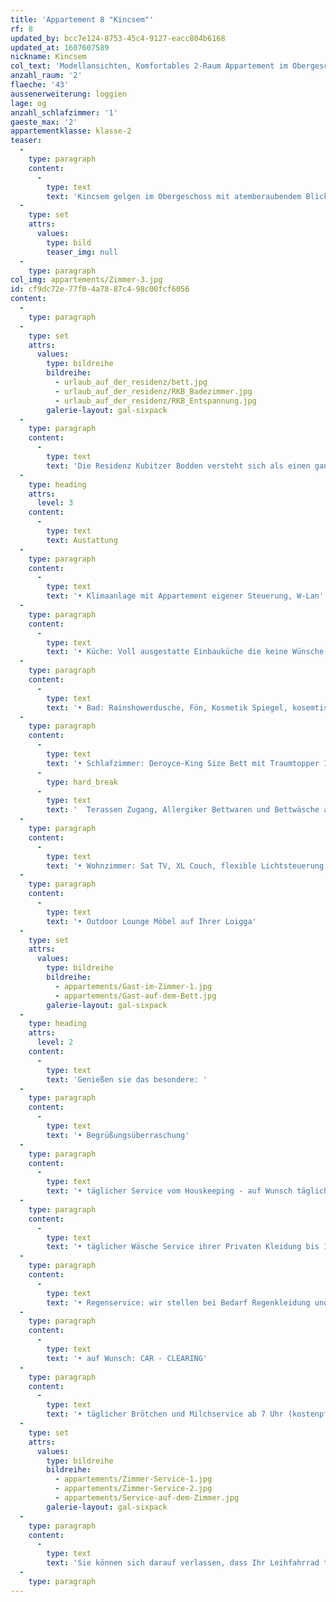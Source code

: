 ```yaml
---
title: 'Appartement 8 "Kincsem"'
rf: 8
updated_by: bcc7e124-8753-45c4-9127-eacc804b6168
updated_at: 1607607589
nickname: Kincsem
col_text: 'Modellansichten, Komfortables 2-Raum Appartement im Obergeschoss mit zweifacher Loggia'
anzahl_raum: '2'
flaeche: '43'
aussenerweiterung: loggien
lage: og
anzahl_schlafzimmer: '1'
gaeste_max: '2'
appartementklasse: klasse-2
teaser:
  -
    type: paragraph
    content:
      -
        type: text
        text: 'Kincsem gelgen im Obergeschoss mit atemberaubendem Blick über die Poollandschaft zum Wasser.'
  -
    type: set
    attrs:
      values:
        type: bild
        teaser_img: null
  -
    type: paragraph
col_img: appartements/Zimmer-3.jpg
id: cf9dc72e-77f0-4a78-87c4-98c00fcf6056
content:
  -
    type: paragraph
  -
    type: set
    attrs:
      values:
        type: bildreihe
        bildreihe:
          - urlaub_auf_der_residenz/bett.jpg
          - urlaub_auf_der_residenz/RKB_Badezimmer.jpg
          - urlaub_auf_der_residenz/RKB_Entspannung.jpg
        galerie-layout: gal-sixpack
  -
    type: paragraph
    content:
      -
        type: text
        text: 'Die Residenz Kubitzer Bodden versteht sich als einen ganzheitliche Erholungs- und Erlebnisraum, bei dem Sie im Mittelpunkt stehen.'
  -
    type: heading
    attrs:
      level: 3
    content:
      -
        type: text
        text: Austattung
  -
    type: paragraph
    content:
      -
        type: text
        text: '• Klimaanlage mit Appartement eigener Steuerung, W-Lan'
  -
    type: paragraph
    content:
      -
        type: text
        text: '• Küche: Voll ausgestatte Einbauküche die keine Wünsche offen lässt'
  -
    type: paragraph
    content:
      -
        type: text
        text: '• Bad: Rainshowerdusche, Fön, Kosmetik Spiegel, kosemtische Produkte, Bademantel'
  -
    type: paragraph
    content:
      -
        type: text
        text: '• Schlafzimmer: Deroyce-King Size Bett mit Traumtopper 1,80 x 2,00, Verdunklungsvorhängen, Sat TV,  '
      -
        type: hard_break
      -
        type: text
        text: '  Terassen Zugang, Allergiker Bettwaren und Bettwäsche auf Wunsch'
  -
    type: paragraph
    content:
      -
        type: text
        text: '• Wohnzimmer: Sat TV, XL Couch, flexible Lichtsteuerung, Sekretär'
  -
    type: paragraph
    content:
      -
        type: text
        text: '• Outdoor Lounge Möbel auf Ihrer Loigga'
  -
    type: set
    attrs:
      values:
        type: bildreihe
        bildreihe:
          - appartements/Gast-im-Zimmer-1.jpg
          - appartements/Gast-auf-dem-Bett.jpg
        galerie-layout: gal-sixpack
  -
    type: heading
    attrs:
      level: 2
    content:
      -
        type: text
        text: 'Genießen sie das besondere: '
  -
    type: paragraph
    content:
      -
        type: text
        text: '• Begrüßungsüberraschung'
  -
    type: paragraph
    content:
      -
        type: text
        text: '• täglicher Service vom Houskeeping - auf Wunsch täglicher Bettwäschenwechsel'
  -
    type: paragraph
    content:
      -
        type: text
        text: '• täglicher Wäsche Service ihrer Privaten Kleidung bis 10 Uhr / Retour bis 18 Uhr '
  -
    type: paragraph
    content:
      -
        type: text
        text: '• Regenservice: wir stellen bei Bedarf Regenkleidung und Stiefel'
  -
    type: paragraph
    content:
      -
        type: text
        text: '• auf Wunsch: CAR - CLEARING'
  -
    type: paragraph
    content:
      -
        type: text
        text: '• täglicher Brötchen und Milchservice ab 7 Uhr (kostenpflichtig)'
  -
    type: set
    attrs:
      values:
        type: bildreihe
        bildreihe:
          - appartements/Zimmer-Service-1.jpg
          - appartements/Zimmer-Service-2.jpg
          - appartements/Service-auf-dem-Zimmer.jpg
        galerie-layout: gal-sixpack
  -
    type: paragraph
    content:
      -
        type: text
        text: 'Sie können sich darauf verlassen, dass Ihr Leihfahrrad täglich gesäubert und aufgeladen wird, oder Ihre Reitstiefel geputzt sind, wenn Sie in der Trockenzone des Stalls abgestellt sind. Sagen Sie uns doch einfach Bescheid falls Sie mit Ihrem Elektrofahrzeug anreisen, die Residenz bietet 7 kostenlose Ladestationen im Parkdeck.'
  -
    type: paragraph
---
```

